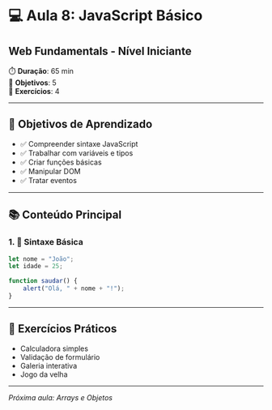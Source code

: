 # 💻 Aula 8: JavaScript Básico
## Web Fundamentals - Nível Iniciante

⏱️ **Duração**: 65 min  
🎯 **Objetivos**: 5  
🧪 **Exercícios**: 4  

---

## 🎯 Objetivos de Aprendizado
- ✅ Compreender sintaxe JavaScript
- ✅ Trabalhar com variáveis e tipos
- ✅ Criar funções básicas
- ✅ Manipular DOM
- ✅ Tratar eventos

---

## 📚 Conteúdo Principal

### 1. 🌟 Sintaxe Básica
```javascript
let nome = "João";
let idade = 25;

function saudar() {
    alert("Olá, " + nome + "!");
}
```

---

## 🧪 Exercícios Práticos
- Calculadora simples
- Validação de formulário
- Galeria interativa
- Jogo da velha

---

*Próxima aula: Arrays e Objetos*
